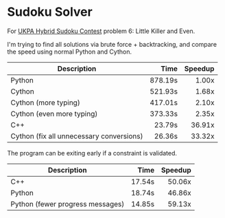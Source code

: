 # Sudoku Solver

For [UKPA Hybrid Sudoku Contest](https://ukpuzzles.org/contests.php?contestid=56) problem 6: Little Killer and Even.

I'm trying to find all solutions via brute force + backtracking, and compare the speed using normal Python and Cython.

| Description                              | Time            | Speedup |
| ---------------------------------------- | --------------: | ------: |
| Python                                   | 878.19s         | 1.00x   |
| Cython                                   | 521.93s         | 1.68x   |
| Cython (more typing)                     | 417.01s         | 2.10x   |
| Cython (even more typing)                | 373.33s         | 2.35x   |
| C++                                      | 23.79s          | 36.91x  |
| Cython (fix all unnecessary conversions) | 26.36s          | 33.32x  |

The program can be exiting early if a constraint is validated.

| Description                              | Time            | Speedup |
| ---------------------------------------- | --------------: | ------: |
| C++                                      | 17.54s          | 50.06x  |
| Python                                   | 18.74s          | 46.86x  |
| Python (fewer progress messages)         | 14.85s          | 59.13x  |
